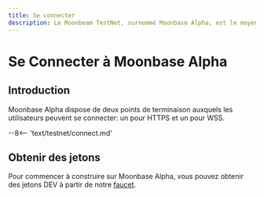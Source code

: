 ```yaml
---
title: Se connecter
description: Le Moonbeam TestNet, surnommé Moonbase Alpha, est le moyen le plus simple de démarrer avec un environnement Polkadot. Suivez ce tutoriel pour vous connecter au TestNet.
---
```


# Se Connecter à Moonbase Alpha

## Introduction

Moonbase Alpha dispose de deux points de terminaison auxquels les utilisateurs peuvent se connecter: un pour HTTPS et un pour WSS.

--8<-- 'text/testnet/connect.md'

## Obtenir des jetons

Pour commencer à construire sur Moonbase Alpha, vous pouvez obtenir des jetons DEV à partir de notre [faucet](/getting-started/testnet/faucet/).
